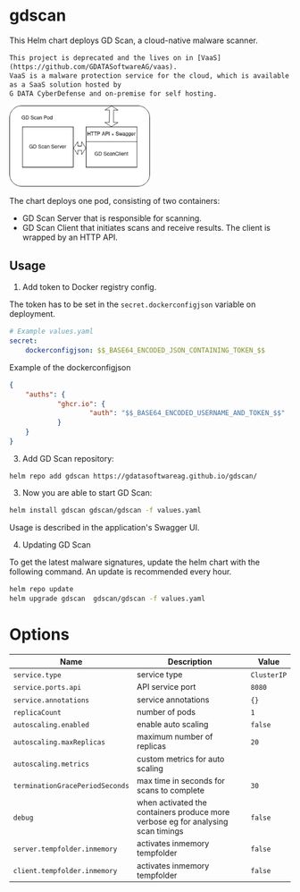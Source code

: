 # gdscan

This Helm chart deploys GD Scan, a cloud-native malware scanner.

    This project is deprecated and the lives on in [VaaS](https://github.com/GDATASoftwareAG/vaas).
    VaaS is a malware protection service for the cloud, which is available as a SaaS solution hosted by 
    G DATA CyberDefense and on-premise for self hosting.

<img src="GD Scan Server.png" alt="GDScan" style="width:50%">

The chart deploys one pod, consisting of two containers:
 * GD Scan Server that is responsible for scanning.
 * GD Scan Client that initiates scans and receive results. The client is wrapped by an HTTP API.


## Usage

1. Add token to Docker registry config.

The token has to be set in the `secret.dockerconfigjson` variable on deployment.

```yaml
# Example values.yaml
secret: 
    dockerconfigjson: $$_BASE64_ENCODED_JSON_CONTAINING_TOKEN_$$
```

Example of the dockerconfigjson

```json
{
    "auths": {
            "ghcr.io": {
                    "auth": "$$_BASE64_ENCODED_USERNAME_AND_TOKEN_$$"
            }
    }
}
```

3. Add GD Scan repository:

```
helm repo add gdscan https://gdatasoftwareag.github.io/gdscan/
```

3. Now you are able to start GD Scan:

```bash
helm install gdscan gdscan/gdscan -f values.yaml
```

Usage is described in the application's Swagger UI.

4. Updating GD Scan

To get the latest malware signatures, update the helm chart with the following command. An update is recommended every hour.

```bash
helm repo update
helm upgrade gdscan  gdscan/gdscan -f values.yaml
```

# Options

| Name                            | Description                                                                      | Value       |
| ------------------------------- | -------------------------------------------------------------------------------- | ----------- |
| `service.type`                  | service type                                                                     | `ClusterIP` |
| `service.ports.api`             | API service port                                                                 | `8080`      |
| `service.annotations`           | service annotations                                                              | `{}`        |
| `replicaCount`                  | number of pods                                                                   | `1`         |
| `autoscaling.enabled`           | enable auto scaling                                                              | `false`     |
| `autoscaling.maxReplicas`       | maximum number of replicas                                                       | `20`        |
| `autoscaling.metrics`           | custom metrics for auto scaling                                                  |             |
| `terminationGracePeriodSeconds` | max time in seconds for scans to complete                                        | `30`        |
| `debug`                         | when activated the containers produce more verbose eg for analysing scan timings | `false`     |
| `server.tempfolder.inmemory`    | activates inmemory tempfolder                                                    | `false`     |
| `client.tempfolder.inmemory`    | activates inmemory tempfolder                                                    | `false`     |

